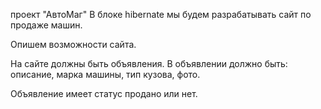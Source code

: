 проект "АвтоМаг"
В блоке hibernate мы будем разрабатывать сайт по продаже машин.

Опишем возможности сайта.

На сайте должны быть объявления. В объявлении должно быть: описание, марка машины, тип кузова, фото.


Объявление имеет статус продано или нет.